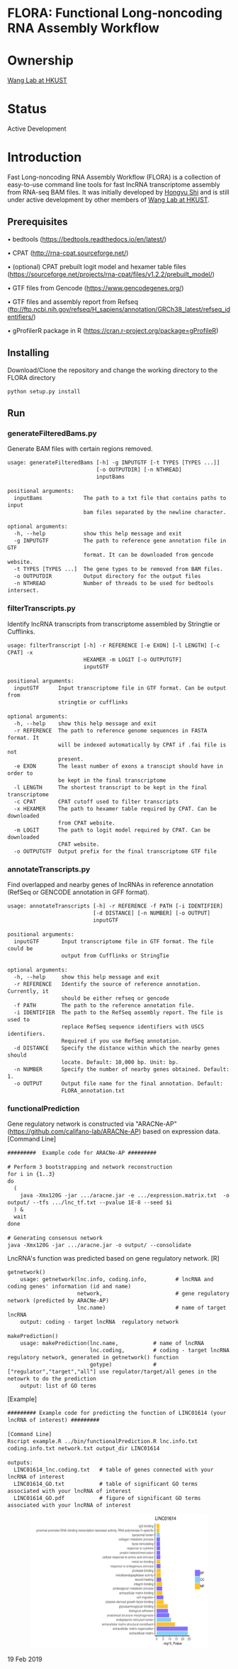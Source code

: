 # FLORA: Functional Long-noncoding RNA Assembly Workflow

# Ownership
[Wang Lab at HKUST](http://wang-lab.ust.hk)


# Status
Active Development


# Introduction
Fast Long-noncoding RNA Assembly Workflow (FLORA) is a collection of easy-to-use command line tools for fast lncRNA transcriptome assembly from RNA-seq BAM files. It was initially developed by [Hongyu Shi](https://github.com/AlexHelloWorld) and is still under active development by other members of [Wang Lab at HKUST](http://wang-lab.ust.hk).


## Prerequisites

• bedtools (https://bedtools.readthedocs.io/en/latest/)

• CPAT (http://rna-cpat.sourceforge.net/)

• (optional) CPAT prebuilt logit model and hexamer table files (https://sourceforge.net/projects/rna-cpat/files/v1.2.2/prebuilt_model/)

• GTF files from Gencode (https://www.gencodegenes.org/)

• GTF files and assembly report from Refseq (ftp://ftp.ncbi.nih.gov/refseq/H_sapiens/annotation/GRCh38_latest/refseq_identifiers/)

• gProfilerR package in R (https://cran.r-project.org/package=gProfileR)

## Installing

Download/Clone the repository and change the working directory to the FLORA directory

```
python setup.py install
```


## Run

### generateFilteredBams.py

Generate BAM files with certain regions removed.

```
usage: generateFilteredBams [-h] -g INPUTGTF [-t TYPES [TYPES ...]]
                            [-o OUTPUTDIR] [-n NTHREAD]
                            inputBams

positional arguments:
  inputBams             The path to a txt file that contains paths to input
                        bam files separated by the newline character.

optional arguments:
  -h, --help            show this help message and exit
  -g INPUTGTF           The path to reference gene annotation file in GTF
                        format. It can be downloaded from gencode website.
  -t TYPES [TYPES ...]  The gene types to be removed from BAM files.
  -o OUTPUTDIR          Output directory for the output files
  -n NTHREAD            Number of threads to be used for bedtools intersect.
```

### filterTranscripts.py

Identify lncRNA transcripts from transcriptome assembled by Stringtie or Cufflinks.

```
usage: filterTranscript [-h] -r REFERENCE [-e EXON] [-l LENGTH] [-c CPAT] -x
                        HEXAMER -m LOGIT [-o OUTPUTGTF]
                        inputGTF

positional arguments:
  inputGTF      Input transcriptome file in GTF format. Can be output from
                stringtie or cufflinks

optional arguments:
  -h, --help    show this help message and exit
  -r REFERENCE  The path to reference genome sequences in FASTA format. It
                will be indexed automatically by CPAT if .fai file is not
                present.
  -e EXON       The least number of exons a transcipt should have in order to
                be kept in the final transcriptome
  -l LENGTH     The shortest transcript to be kept in the final transcriptome
  -c CPAT       CPAT cutoff used to filter transcripts
  -x HEXAMER    The path to hexamer table required by CPAT. Can be downloaded
                from CPAT website.
  -m LOGIT      The path to logit model required by CPAT. Can be downloaded
                CPAT website.
  -o OUTPUTGTF  Output prefix for the final transcriptome GTF file
```

### annotateTranscripts.py

Find overlapped and nearby genes of lncRNAs in reference annotation (RefSeq or GENCODE annotation in GFF format).

```
usage: annotateTranscripts [-h] -r REFERENCE -f PATH [-i IDENTIFIER]
                           [-d DISTANCE] [-n NUMBER] [-o OUTPUT]
                           inputGTF

positional arguments:
  inputGTF       Input transcriptome file in GTF format. The file could be
                 output from Cufflinks or StringTie

optional arguments:
  -h, --help     show this help message and exit
  -r REFERENCE   Identify the source of reference annotation. Currently, it
                 should be either refseq or gencode
  -f PATH        The path to the reference annotation file.
  -i IDENTIFIER  The path to the RefSeq assembly report. The file is used to
                 replace RefSeq sequence identifiers with USCS identifiers.
                 Required if you use RefSeq annotation.
  -d DISTANCE    Specify the distance within which the nearby genes should
                 locate. Default: 10,000 bp. Unit: bp.
  -n NUMBER      Specify the number of nearby genes obtained. Default: 1.
  -o OUTPUT      Output file name for the final annotation. Default:
                 FLORA_annotation.txt
```

### functionalPrediction


Gene regulatory network is constructed via "ARACNe-AP" (https://github.com/califano-lab/ARACNe-AP) based on expression data.
[Command Line]
```
#########  Example code for ARACNe-AP #########

# Perform 3 bootstrapping and network reconstruction
for i in {1..3}
do
  (
    java -Xmx120G -jar .../aracne.jar -e .../expression.matrix.txt  -o output/ --tfs .../lnc_tf.txt --pvalue 1E-8 --seed $i
  ) &
  wait
done

# Generating consensus network
java -Xmx120G -jar .../aracne.jar -o output/ --consolidate

```

LncRNA's function was predicted based on gene regulatory network.
[R]
```
getnetwork()
    usage: getnetwork(lnc.info, coding.info,         # lncRNA and coding genes' information (id and name)
                      network,                       # gene regulatory network (predicted by ARACNe-AP)
                      lnc.name)                      # name of target lncRNA   
    output: coding - target lncRNA  regulatory network

makePrediction()
    usage: makePrediction(lnc.name,           # name of lncRNA
                          lnc.coding,         # coding - target lncRNA  regulatory network, generated in getnetwork() function
                          gotype)             # ["regulator","target","all"] use regulator/target/all genes in the netowrk to do the prediction
    output: list of GO terms

```

[Example]
```
######### Example code for predicting the function of LINC01614 (your lncRNA of interest) #########

[Command Line]
Rscript example.R ../bin/functionalPrediction.R lnc.info.txt coding.info.txt network.txt output_dir LINC01614

outputs:
  LINC01614_lnc.coding.txt   # table of genes connected with your lncRNA of interest
  LINC01614_GO.txt           # table of significant GO terms associated with your lncRNA of interest
  LINC01614_GO.pdf           # figure of significant GO terms associated with your lncRNA of interest

```
<div align=center><img width="400" height="300" src="https://github.com/WangLabHKUST/FLORA/blob/shuangat/data/LINC01614_GO.pdf"/></div>

19 Feb 2019
